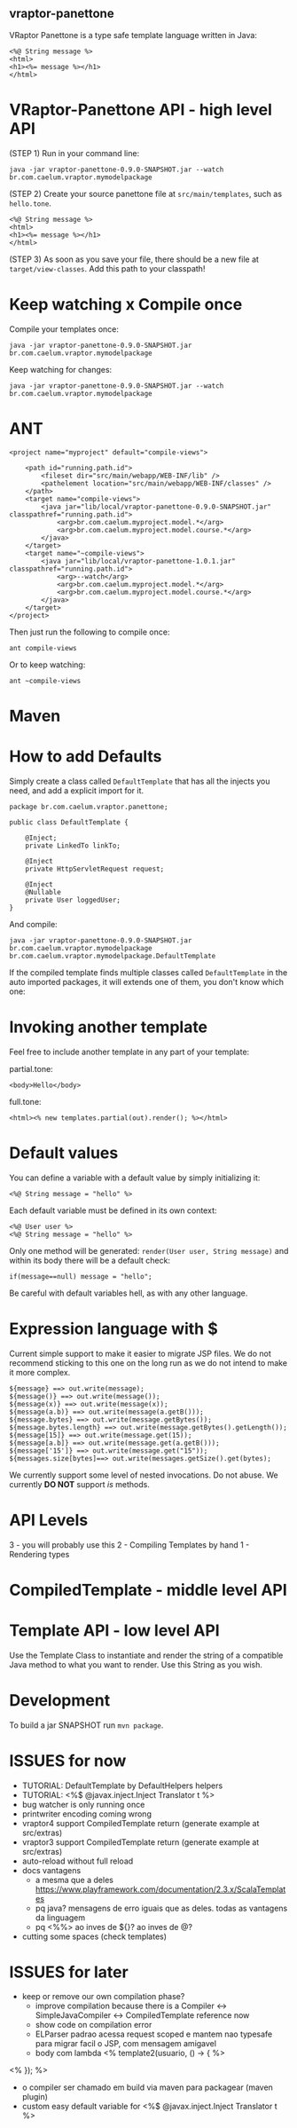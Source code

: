 ## vraptor-panettone

VRaptor Panettone is a type safe template language written in Java:

```
<%@ String message %>
<html>
<h1><%= message %></h1>
</html>
```

# VRaptor-Panettone API - high level API

(STEP 1) Run in your command line:

```
java -jar vraptor-panettone-0.9.0-SNAPSHOT.jar --watch br.com.caelum.vraptor.mymodelpackage 
```

(STEP 2) Create your source panettone file at `src/main/templates`, such as `hello.tone`.

```
<%@ String message %>
<html>
<h1><%= message %></h1>
</html>
```

(STEP 3) As soon as you save your file, there should be a new file at `target/view-classes`. Add this path to your classpath!

# Keep watching x Compile once

Compile your templates once:

```
java -jar vraptor-panettone-0.9.0-SNAPSHOT.jar br.com.caelum.vraptor.mymodelpackage 
```

Keep watching for changes:

```
java -jar vraptor-panettone-0.9.0-SNAPSHOT.jar --watch br.com.caelum.vraptor.mymodelpackage 
```

# ANT

```
<project name="myproject" default="compile-views">

	<path id="running.path.id">
		<fileset dir="src/main/webapp/WEB-INF/lib" />
		<pathelement location="src/main/webapp/WEB-INF/classes" />
	</path>
	<target name="compile-views">
		<java jar="lib/local/vraptor-panettone-0.9.0-SNAPSHOT.jar" classpathref="running.path.id">
			<arg>br.com.caelum.myproject.model.*</arg>
			<arg>br.com.caelum.myproject.model.course.*</arg>
		</java>
	</target>
	<target name="~compile-views">
		<java jar="lib/local/vraptor-panettone-1.0.1.jar" classpathref="running.path.id">
			<arg>--watch</arg>
			<arg>br.com.caelum.myproject.model.*</arg>
			<arg>br.com.caelum.myproject.model.course.*</arg>
		</java>
	</target>
</project>
```

Then just run the following to compile once:
```
ant compile-views
```

Or to keep watching:

```
ant ~compile-views
```

# Maven

# How to add Defaults

Simply create a class called `DefaultTemplate` that has all the injects you need, and add a explicit import for it.

```
package br.com.caelum.vraptor.panettone;

public class DefaultTemplate {

	@Inject;
	private LinkedTo linkTo;
	
	@Inject
	private HttpServletRequest request;
	
	@Inject
	@Nullable
	private User loggedUser;
}
```

And compile:

```
java -jar vraptor-panettone-0.9.0-SNAPSHOT.jar br.com.caelum.vraptor.mymodelpackage br.com.caelum.vraptor.mymodelpackage.DefaultTemplate 
```

If the compiled template finds multiple classes called `DefaultTemplate` in the auto imported packages, it will extends one of them, you don't know which one:


# Invoking another template

Feel free to include another template in any part of your template:

partial.tone:
```
<body>Hello</body>
```

full.tone:
```
<html><% new templates.partial(out).render(); %></html>
```

# Default values

You can define a variable with a default value by simply initializing it:

```
<%@ String message = "hello" %>
```

Each default variable must be defined in its own context:

```
<%@ User user %>
<%@ String message = "hello" %>
```

Only one method will be generated: `render(User user, String message)` and within its body there will be a default check:

```
if(message==null) message = "hello";
```

Be careful with default variables hell, as with any other language.

# Expression language with $

Current simple support to make it easier to migrate JSP files. We do not recommend sticking to this one on the long run as we do not intend to make it more complex.

```
${message} ==> out.write(message);
${message()} ==> out.write(message());
${message(x)} ==> out.write(message(x));
${message(a.b)} ==> out.write(message(a.getB()));
${message.bytes} ==> out.write(message.getBytes());
${message.bytes.length} ==> out.write(message.getBytes().getLength());
${message[15]} ==> out.write(message.get(15));
${message[a.b]} ==> out.write(message.get(a.getB()));
${message['15']} ==> out.write(message.get("15"));
${messages.size[bytes]==> out.write(messages.getSize().get(bytes);
```

We currently support some level of nested invocations. Do not abuse.
We currently **DO NOT** support *is* methods.

# API Levels

3 - you will probably use this
2 - Compiling Templates by hand
1 - Rendering types

# CompiledTemplate - middle level API

# Template API - low level API

Use the Template Class to instantiate and render the string of a compatible Java method to what you want to render.
Use this String as you wish. 

# Development

To build a jar SNAPSHOT run `mvn package`.

# ISSUES for now
- TUTORIAL: DefaultTemplate by DefaultHelpers helpers
- TUTORIAL: <%$ @javax.inject.Inject Translator t %>
- bug watcher is only running once
- printwriter encoding coming wrong
- vraptor4 support CompiledTemplate return (generate example at src/extras)
- vraptor3 support CompiledTemplate return (generate example at src/extras)
- auto-reload without full reload
- docs
	vantagens
	- a mesma que a deles https://www.playframework.com/documentation/2.3.x/ScalaTemplates
	- pq java? mensagens de erro iguais que as deles. todas as vantagens da linguagem
	- pq <%%> ao inves de ${}? ao inves de @?
- cutting some spaces (check templates)

# ISSUES for later
- keep or remove our own compilation phase?
	- improve compilation because there is a Compiler <-> SimpleJavaCompiler <-> CompiledTemplate reference now
	- show code on compilation error
	- ELParser padrao acessa request scoped e mantem nao typesafe para migrar facil o JSP, com mensagem amigavel
	- body com lambda
<% template2(usuario, () -> { %>

<% }); %>
- o compiler ser chamado em build via maven para packagear (maven plugin)
- custom easy default variable for <%$ @javax.inject.Inject Translator t %>